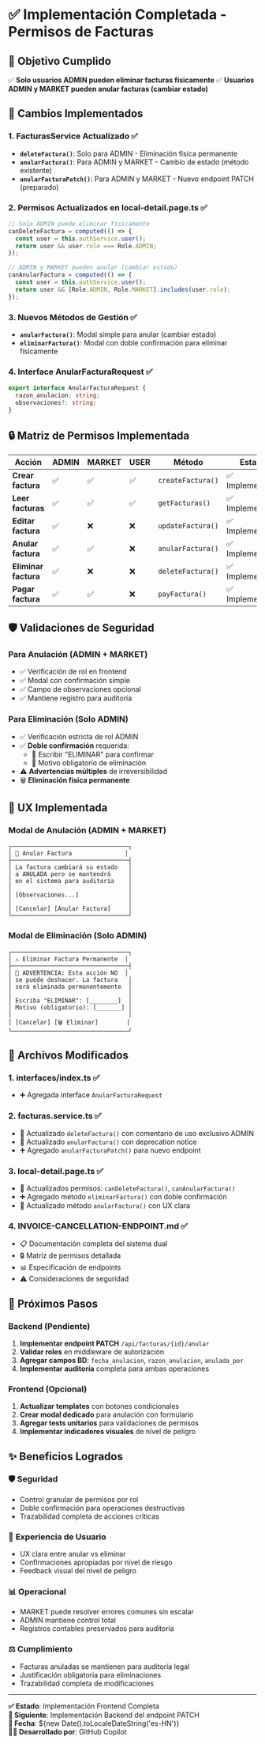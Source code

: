 # ✅ Implementación Completada - Permisos de Facturas

## 🎯 Objetivo Cumplido
✅ **Solo usuarios ADMIN pueden eliminar facturas físicamente**
✅ **Usuarios ADMIN y MARKET pueden anular facturas (cambiar estado)**

## 🔧 Cambios Implementados

### 1. **FacturasService Actualizado** ✅
- **`deleteFactura()`**: Solo para ADMIN - Eliminación física permanente
- **`anularFactura()`**: Para ADMIN y MARKET - Cambio de estado (método existente)
- **`anularFacturaPatch()`**: Para ADMIN y MARKET - Nuevo endpoint PATCH (preparado)

### 2. **Permisos Actualizados en local-detail.page.ts** ✅
```typescript
// Solo ADMIN puede eliminar físicamente
canDeleteFactura = computed(() => {
  const user = this.authService.user();
  return user && user.role === Role.ADMIN;
});

// ADMIN y MARKET pueden anular (cambiar estado)
canAnularFactura = computed(() => {
  const user = this.authService.user();
  return user && [Role.ADMIN, Role.MARKET].includes(user.role);
});
```

### 3. **Nuevos Métodos de Gestión** ✅
- **`anularFactura()`**: Modal simple para anular (cambiar estado)
- **`eliminarFactura()`**: Modal con doble confirmación para eliminar físicamente

### 4. **Interface AnularFacturaRequest** ✅
```typescript
export interface AnularFacturaRequest {
  razon_anulacion: string;
  observaciones?: string;
}
```

## 🔒 Matriz de Permisos Implementada

| Acción | ADMIN | MARKET | USER | Método | Estado |
|--------|-------|--------|------|--------|--------|
| **Crear factura** | ✅ | ✅ | ✅ | `createFactura()` | ✅ Implementado |
| **Leer facturas** | ✅ | ✅ | ✅ | `getFacturas()` | ✅ Implementado |
| **Editar factura** | ✅ | ❌ | ❌ | `updateFactura()` | ✅ Implementado |
| **Anular factura** | ✅ | ✅ | ❌ | `anularFactura()` | ✅ Implementado |
| **Eliminar factura** | ✅ | ❌ | ❌ | `deleteFactura()` | ✅ Implementado |
| **Pagar factura** | ✅ | ✅ | ❌ | `payFactura()` | ✅ Implementado |

## 🛡️ Validaciones de Seguridad

### Para Anulación (ADMIN + MARKET)
- ✅ Verificación de rol en frontend
- ✅ Modal con confirmación simple
- ✅ Campo de observaciones opcional
- ✅ Mantiene registro para auditoría

### Para Eliminación (Solo ADMIN)
- ✅ Verificación estricta de rol ADMIN
- ✅ **Doble confirmación** requerida:
  - 📝 Escribir "ELIMINAR" para confirmar
  - 📝 Motivo obligatorio de eliminación
- ⚠️ **Advertencias múltiples** de irreversibilidad
- 🗑️ **Eliminación física permanente**

## 🎨 UX Implementada

### Modal de Anulación (ADMIN + MARKET)
```
┌─────────────────────────────────┐
│ 🔄 Anular Factura               │
├─────────────────────────────────┤
│ La factura cambiará su estado   │
│ a ANULADA pero se mantendrá     │
│ en el sistema para auditoría    │
│                                 │
│ [Observaciones...]              │
│                                 │
│ [Cancelar] [Anular Factura]     │
└─────────────────────────────────┘
```

### Modal de Eliminación (Solo ADMIN)
```
┌─────────────────────────────────┐
│ ⚠️ Eliminar Factura Permanente  │
├─────────────────────────────────┤
│ 🚨 ADVERTENCIA: Esta acción NO  │
│ se puede deshacer. La factura   │
│ será eliminada permanentemente  │
│                                 │
│ Escriba "ELIMINAR": [________]  │
│ Motivo (obligatorio): [_______] │
│                                 │
│ [Cancelar] [🗑️ Eliminar]        │
└─────────────────────────────────┘
```

## 📄 Archivos Modificados

### 1. **interfaces/index.ts** ✅
- ➕ Agregada interface `AnularFacturaRequest`

### 2. **facturas.service.ts** ✅
- 🔄 Actualizado `deleteFactura()` con comentario de uso exclusivo ADMIN
- 🔄 Actualizado `anularFactura()` con deprecation notice
- ➕ Agregado `anularFacturaPatch()` para nuevo endpoint

### 3. **local-detail.page.ts** ✅
- 🔄 Actualizados permisos: `canDeleteFactura()`, `canAnularFactura()`
- ➕ Agregado método `eliminarFactura()` con doble confirmación
- 🔄 Actualizado método `anularFactura()` con UX clara

### 4. **INVOICE-CANCELLATION-ENDPOINT.md** ✅
- 📋 Documentación completa del sistema dual
- 🔒 Matriz de permisos detallada
- 📊 Especificación de endpoints
- ⚠️ Consideraciones de seguridad

## 🔄 Próximos Pasos

### Backend (Pendiente)
1. **Implementar endpoint PATCH** `/api/facturas/{id}/anular`
2. **Validar roles** en middleware de autorización
3. **Agregar campos BD**: `fecha_anulacion`, `razon_anulacion`, `anulada_por`
4. **Implementar auditoría** completa para ambas operaciones

### Frontend (Opcional)
1. **Actualizar templates** con botones condicionales
2. **Crear modal dedicado** para anulación con formulario
3. **Agregar tests unitarios** para validaciones de permisos
4. **Implementar indicadores visuales** de nivel de peligro

## ✨ Beneficios Logrados

### 🛡️ **Seguridad**
- Control granular de permisos por rol
- Doble confirmación para operaciones destructivas
- Trazabilidad completa de acciones críticas

### 👥 **Experiencia de Usuario**
- UX clara entre anular vs eliminar
- Confirmaciones apropiadas por nivel de riesgo
- Feedback visual del nivel de peligro

### 📊 **Operacional**
- MARKET puede resolver errores comunes sin escalar
- ADMIN mantiene control total
- Registros contables preservados para auditoría

### ⚖️ **Cumplimiento**
- Facturas anuladas se mantienen para auditoría legal
- Justificación obligatoria para eliminaciones
- Trazabilidad completa de modificaciones

---

**✅ Estado**: Implementación Frontend Completa  
**🔄 Siguiente**: Implementación Backend del endpoint PATCH  
**📅 Fecha**: ${new Date().toLocaleDateString('es-HN')}  
**👨‍💻 Desarrollado por**: GitHub Copilot
